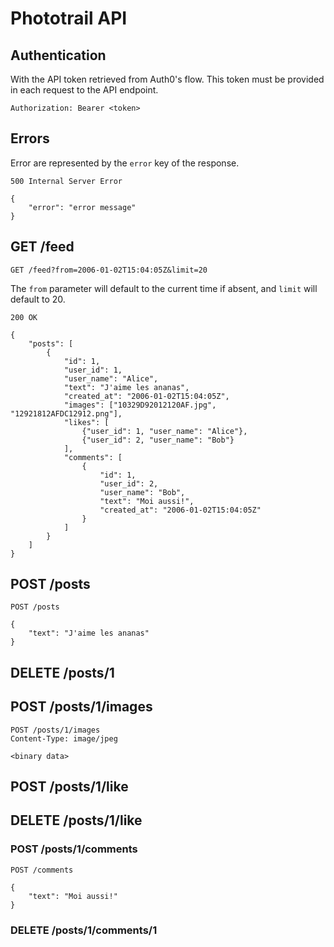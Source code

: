 # Phototrail API

## Authentication

With the API token retrieved from Auth0's flow. This token must be provided in
each request to the API endpoint.

```
Authorization: Bearer <token>
```

## Errors

Error are represented by the `error` key of the response.

```
500 Internal Server Error

{
	"error": "error message"
}
```

## GET /feed

```
GET /feed?from=2006-01-02T15:04:05Z&limit=20
```

The `from` parameter will default to the current time if absent, and `limit`
will default to 20.

```
200 OK

{
	"posts": [
		{
			"id": 1,
			"user_id": 1,
			"user_name": "Alice",
			"text": "J'aime les ananas",
			"created_at": "2006-01-02T15:04:05Z",
			"images": ["10329D92012120AF.jpg", "12921812AFDC12912.png"],
			"likes": [
				{"user_id": 1, "user_name": "Alice"},
				{"user_id": 2, "user_name": "Bob"}
			],
			"comments": [
				{
					"id": 1,
					"user_id": 2,
					"user_name": "Bob",
					"text": "Moi aussi!",
					"created_at": "2006-01-02T15:04:05Z"
				}
			]
		}
	]
}
```

## POST /posts

```
POST /posts

{
	"text": "J'aime les ananas"
}
```

## DELETE /posts/1

## POST /posts/1/images

```
POST /posts/1/images
Content-Type: image/jpeg

<binary data>
```

## POST /posts/1/like

## DELETE /posts/1/like

### POST /posts/1/comments

```
POST /comments

{
	"text": "Moi aussi!"
}
```

### DELETE /posts/1/comments/1


